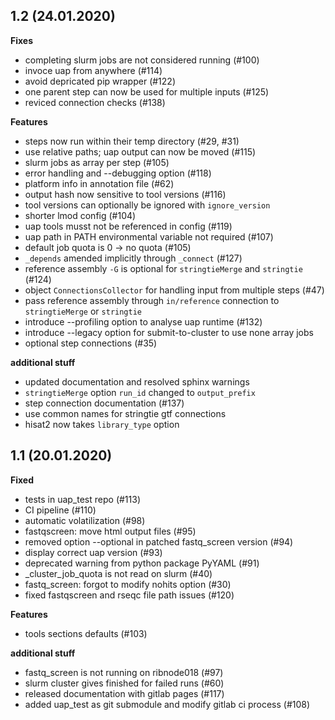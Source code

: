 ## 1.2 (24.01.2020)

**Fixes**
 * completing slurm jobs are not considered running (#100)
 * invoce uap from anywhere (#114)
 * avoid depricated pip wrapper (#122)
 * one parent step can now be used for multiple inputs (#125)
 * reviced connection checks (#138)

**Features**
 * steps now run within their temp directory (#29, #31)
 * use relative paths; uap output can now be moved (#115)
 * slurm jobs as array per step (#105)
 * error handling and --debugging option (#118)
 * platform info in annotation file (#62)
 * output hash now sensitive to tool versions (#116)
 * tool versions can optionally be ignored with `ignore_version`
 * shorter lmod config (#104)
 * uap tools musst not be referenced in config (#119)
 * uap path in PATH environmental variable not required (#107)
 * default job quota is 0 -> no quota (#105)
 * `_depends` amended implicitly through `_connect` (#127)
 * reference assembly `-G` is optional for `stringtieMerge` and `stringtie` (#124)
 * object `ConnectionsCollector` for handling input from multiple steps (#47)
 * pass reference assembly through `in/reference` connection to `stringtieMerge` or `stringtie`
 * introduce --profiling option to analyse uap runtime (#132)
 * introduce --legacy option for submit-to-cluster to use none array jobs
 * optional step connections (#35)

**additional stuff**
 * updated documentation and resolved sphinx warnings
 * `stringtieMerge` option `run_id` changed to `output_prefix`
 * step connection documentation (#137)
 * use common names for stringtie gtf connections
 * hisat2 now takes `library_type` option

## 1.1 (20.01.2020)

**Fixed**
 * tests in uap_test repo (#113)
 * CI pipeline (#110)
 * automatic volatilization (#98)
 * fastqscreen: move html output files (#95)
 * removed option --optional in patched fastq_screen version (#94)
 * display correct uap version (#93)
 * deprecated warning from python package PyYAML (#91)
 * _cluster_job_quota is not read on slurm (#40)
 * fastq_screen: forgot to modify nohits option (#30)
 * fixed fastqscreen and rseqc file path issues (#120)

**Features**
 * tools sections defaults (#103)

**additional stuff**
 * fastq_screen is not running on ribnode018 (#97)
 * slurm cluster gives finished for failed runs (#60)
 * released documentation with gitlab pages (#117)
 * added uap_test as git submodule and modify gitlab ci process (#108)
